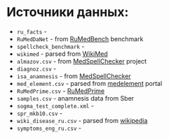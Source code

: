 # Источники данных:

* `ru_facts` -[]()
* `RuMedDaNet` - from [RuMedBench](https://github.com/pavel-blinov/RuMedBench) benchmark
* `spellcheck_benchmark` - []()
* `wikimed` - parsed from [WikiMed](http://wikimed.pro/index.php?title=%D0%92%D0%B8%D0%BA%D0%B8%D0%BC%D0%B5%D0%B4)
* `almazov.csv` - from [MedSpellChecker](https://github.com/DmitryPogrebnoy/MedSpellChecker/tree/main) project
* `diagnoz.csv` - []()
* `isa_anamnesis` - from [MedSpellChecker](https://github.com/DmitryPogrebnoy/MedSpellChecker/tree/main)
* `med_element.csv` - parsed from [medelement](https://medelement.com/) portal
* `RuMedPrime.csv` - [RuMedPrime](https://zenodo.org/record/5765873)
* `samples.csv` - anamnesis data from Sber 
* `sogma_test_complete.xml` - []()
* `spr_mkb10.csv` - []()
* `wiki_disease_ru.csv` - parsed from [wikipedia](https://www.wikipedia.org/)
* `symptoms_eng_ru.csv` - []()



